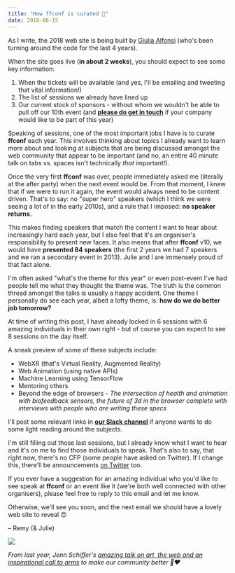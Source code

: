 ```yaml
---
title: "How ffconf is curated 🔬"
date: 2018-06-15
---
```


As I write, the 2018 web site is being built by [Giulia Alfonsi](https://twitter.com/electric_g) [](https://twitter.com/electric_g)(who's been turning around the code for the last 4 years).

When the site goes live (**in about 2 weeks**), you should expect to see some key information:

1.  When the tickets will be available (and yes, I'll be emailing and tweeting that vital information!)
2.  The list of sessions we already have lined up
3.  Our current stock of sponsors - without whom we wouldn't be able to pull off our 10th event (and **[please do get in touch](mailto:mailto:events@leftlogic.com?subject=sponsorship)** if your company would like to be part of this year)

Speaking of sessions, one of the most important jobs I have is to curate **ffconf** each year. This involves thinking about topics I already want to learn more about and looking at subjects that are being discussed amongst the web community that appear to be important (and no, an entire 40 minute talk on tabs vs. spaces isn't technically _that_ important!).

Once the very first **ffconf** was over, people immediately asked me (literally at the after party) when the next event would be. From that moment, I knew that if we were to run it again, the event would always need to be content driven. That's to say: no "super hero" speakers (which I think we were seeing a lot of in the early 2010s), and a rule that I imposed: **no speaker returns**.

This makes finding speakers that match the content I want to hear about increasingly hard each year, but I also feel that it's an organiser's responsibility to present new faces. It also means that after **ffconf** v10, we would have **presented 84 speakers** (the first 2 years we had 7 speakers and we ran a secondary event in 2013). Julie and I are immensely proud of that fact alone.

I'm often asked "what's the theme for this year" or even post-event I've had people tell me what they thought the theme was. The truth is the common thread amongst the talks is usually a happy accident. One theme I personally do see each year, albeit a lofty theme, is: **how do we do better job tomorrow?**

At time of writing this post, I have already locked in 6 sessions with 6 amazing individuals in their own right - but of course you can expect to see 8 sessions on the day itself.

A sneak preview of some of these subjects include:

*   WebXR (that's Virtual Reality, Augmented Reality)
*   Web Animation (using native APIs)
*   Machine Learning using TensorFlow
*   Mentoring others
*   Beyond the edge of browsers - _The intersection of health and animation with biofeedback sensors, the future of 3d in the browser complete with interviews with people who are writing these specs_

I'll post some relevant links in **[our Slack channel](https://ffconf.org/chat)** if anyone wants to do some light reading around the subjects.

I'm still filling out those last sessions, but I already know what I want to hear and it's on me to find those individuals to speak. That's also to say, that right now, there's no CFP (some people have asked on Twitter). If I change this, there'll be announcements [on Twitter](https://twitter.com/ffconf) too.

If you ever have a suggestion for an amazing individual who you'd like to see speak at **ffconf** or an event like it (we're both well connected with other organisers), please feel free to reply to this email and let me know.

Otherwise, we'll see you soon, and the next email we should have a lovely web site to reveal 😍

– Remy (& Julie)

 [![](https://convertkit.s3.amazonaws.com/assets/pictures/40116/1338827/content_38332103261_3917ecd6be_z.jpg)](https://www.youtube.com/watch?v=LK5e1kRpzrE&index=8&list=PLXmT1r4krsTo5KtThq4dATD_ctsV8mdJQ)

_From last year, Jenn Schiffer's [amazing talk on art, the web and an inspirational call to arms](https://www.youtube.com/watch?v=LK5e1kRpzrE&index=8&list=PLXmT1r4krsTo5KtThq4dATD_ctsV8mdJQ) to make our community better 💪❤️_
